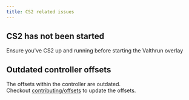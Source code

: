 ```yaml
---
title: CS2 related issues
---
```


## CS2 has not been started
Ensure you've CS2 up and running before starting the Valthrun overlay

## Outdated controller offsets
The offsets within the controller are outdated.  
Checkout [contributing/offsets](../../contributing/offsets) to update the offsets.